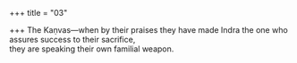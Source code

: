 +++
title = "03"

+++
The Kaṇvas—when by their praises they have made Indra the one who  assures success to their sacrifice,  
they are speaking their own familial weapon.  